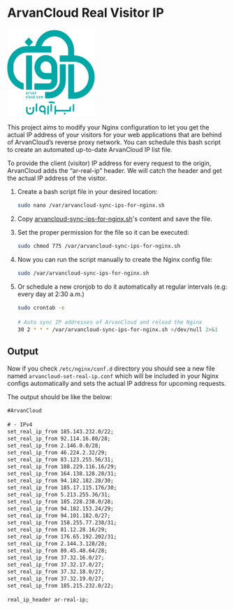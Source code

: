 # ArvanCloud Real Visitor IP

![logo](.github/logo.svg)

This project aims to modify your Nginx configuration to let you get the actual IP address of your visitors for your web applications that are behind of ArvanCloud’s reverse proxy network. You can schedule this bash script to create an automated up-to-date ArvanCloud IP list file.

To provide the client (visitor) IP address for every request to the origin, ArvanCloud adds the “ar-real-ip” header. We will catch the header and get the actual IP address of the visitor.

1. Create a bash script file in your desired location:

   ```bash
   sudo nano /var/arvancloud-sync-ips-for-nginx.sh
   ```

2. Copy [arvancloud-sync-ips-for-nginx.sh](./arvancloud-sync-ips-for-nginx.sh)'s content and save the file.

3. Set the proper permission for the file so it can be executed:

   ```bash
   sudo chmod 775 /var/arvancloud-sync-ips-for-nginx.sh
   ```

4. Now you can run the script manually to create the Nginx config file:

   ```bash
   sudo /var/arvancloud-sync-ips-for-nginx.sh
   ```

5. Or schedule a new cronjob to do it automatically at regular intervals (e.g: every day at 2:30 a.m.)

   ```sh
   sudo crontab -e

   # Auto sync IP addresses of ArvanCloud and reload the Nginx
   30 2 * * * /var/arvancloud-sync-ips-for-nginx.sh >/dev/null 2>&1
   ```

## Output

Now if you check `/etc/nginx/conf.d` directory you should see a new file named `arvancloud-set-real-ip.conf` which will be included in your Nginx configs automatically and sets the actual IP address for upcoming requests.

The output should be like the below:

```nginx
#ArvanCloud

# - IPv4
set_real_ip_from 185.143.232.0/22;
set_real_ip_from 92.114.16.80/28;
set_real_ip_from 2.146.0.0/28;
set_real_ip_from 46.224.2.32/29;
set_real_ip_from 83.123.255.56/31;
set_real_ip_from 188.229.116.16/29;
set_real_ip_from 164.138.128.28/31;
set_real_ip_from 94.182.182.28/30;
set_real_ip_from 185.17.115.176/30;
set_real_ip_from 5.213.255.36/31;
set_real_ip_from 185.228.238.0/28;
set_real_ip_from 94.182.153.24/29;
set_real_ip_from 94.101.182.0/27;
set_real_ip_from 158.255.77.238/31;
set_real_ip_from 81.12.28.16/29;
set_real_ip_from 176.65.192.202/31;
set_real_ip_from 2.144.3.128/28;
set_real_ip_from 89.45.48.64/28;
set_real_ip_from 37.32.16.0/27;
set_real_ip_from 37.32.17.0/27;
set_real_ip_from 37.32.18.0/27;
set_real_ip_from 37.32.19.0/27;
set_real_ip_from 185.215.232.0/22;

real_ip_header ar-real-ip;
```

